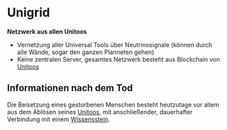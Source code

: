 # Unigrid

**Netzwerk aus allen Unitoos**

- Vernetzung aller Universal Tools über Neutrinosignale (können durch alle Wände, sogar den ganzen Planneten gehen)
- Keine zentralen Server, gesamtes Netzwerk besteht aus Blockchain von [Unitoos](/wiki/glossar/Unitoo.md)



## Informationen nach dem Tod

Die Beisetzung eines gestorbenen Menschen besteht heutzutage vor allem aus dem Ablösen seines [Unitoos](/wiki/glossar/Unitoo.md), mit anschließender, dauerhafter Verbindung mit einem [Wissensstein](/wiki/glossar/Wissensstein.md).





